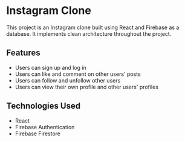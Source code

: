 # Instagram Clone
This project is an Instagram clone built using React and Firebase as a database.
It implements clean architecture throughout the project.

## Features
* Users can sign up and log in
* Users can like and comment on other users' posts
* Users can follow and unfollow other users
* Users can view their own profile and other users' profiles

## Technologies Used
* React
* Firebase Authentication
* Firebase Firestore
